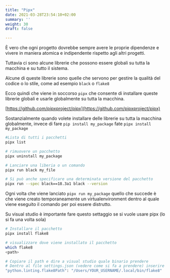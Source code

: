 ```yaml
---
title: "Pipx"
date: 2021-03-28T23:54:10+02:00
summary: ''
weight: 30
draft: false

---
```

È vero che ogni progetto dovrebbe sempre avere le proprie dipendenze e vivere in maniera atomica e indipendente rispetto agli altri progetti.

Tuttavia ci sono alcune librerie che possono essere globali su tutta la macchina e su tutto il sistema.

Alcune di queste librerie sono quelle che servono per gestire la qualità del codice o lo stile, come ad esempio `black` o `flake8`

Ecco quindi che viene in soccorso `pipx` che consente di installare queste librerie globali e usarle globalmente su tutta la macchina.

[https://github.com/pipxproject/pipx](https://github.com/pipxproject/pipx)

Sostanzialmente quando volete installare delle librerie su tutta la macchina globalmente, invece di fare `pip install my_package` fate `pipx install my_package`  

```bash
#Lista di tutti i pacchetti
pipx list

# rimuovere un pacchetto
pipx uninstall my_package

# Lanciare una liberia o un comando
pipx run black my_file

# Si può anche specificare una determinata versione del pacchetto
pipx run --spec black==18.3a1 black --version
```

Ogni volta che viene lanciato `pipx run my_package` quello che succede è che viene creato temporaneamente un virtualenvironment dentro al quale viene eseguito il comando per poi essere distrutto.

Su visual studio è importante fare questo settaggio se si vuole usare pipx (lo si fa una volta sola)

```bash
# Installare il pacchetto
pipx install flake8

# visualizzare dove viene installato il pacchetto
which flake8
<path>

# Copiare il path e dire a visual studio quale binario prendere
# Dentro al file settings.json (vedere come si fa a prendere) inserire
"python.linting.flake8Path": "/Users/YOUR_USERNAME/.local/bin/flake8"
```